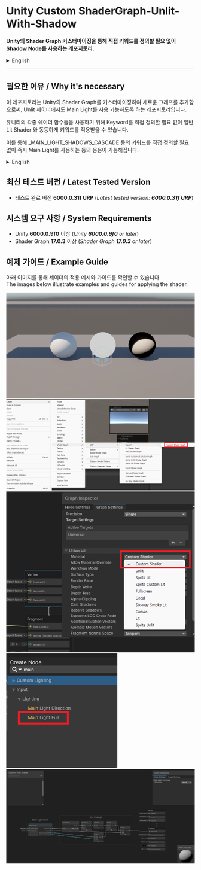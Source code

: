 # Unity Custom ShaderGraph-Unlit-With-Shadow

**Unity의 Shader Graph 커스터마이징을 통해 직접 키워드를 정의할 필요 없이 Shadow Node를 사용하는 레포지토리.**  

<details>  
  <summary>English</summary> 
This repository utilizes a Shadow Node through Unity's Custom Shader Graph without the need to manually define keywords.
</details>  

* * *  

## 필요한 이유 / Why it's necessary  
이 레포지토리는 Unity의 Shader Graph를 커스터마이징하여 새로운 그래프를 추가함으로써, Unlit 셰이더에서도 Main Light를 사용 가능하도록 하는 레포지토리입니다.  

유니티의 각종 쉐이더 함수들을 사용하기 위해 Keyword를 직접 정의할 필요 없이 일반 Lit Shader 와 동등하게 키워드를 적용받을 수 있습니다.  

이를 통해 _MAIN_LIGHT_SHADOWS_CASCADE 등의 키워드를 직접 정의할 필요 없이 즉시 Main Light를 사용하는 등의 응용이 가능해집니다.  

<details>  
  <summary>English</summary>  

This repository customizes Unity's Shader Graph by adding a new graph, enabling the use of Main Light fully and seamlessly even with Unlit shaders.  

It allows you to benefit from keywords and various Unity shader functions on par with a standard Lit Shader—without the need to define the keywords manually.  

This means that you can immediately leverage Main Light functionality without having to explicitly define keywords like _MAIN_LIGHT_SHADOWS_CASCADE.  

</details>

## 최신 테스트 버전 / Latest Tested Version
- 테스트 완료 버전 **6000.0.31f URP** (*Latest tested version: **6000.0.31f URP***)

## 시스템 요구 사항 / System Requirements

- Unity **6000.0.9f0** 이상 (*Unity **6000.0.9f0** or later*)
- Shader Graph **17.0.3** 이상 (*Shader Graph **17.0.3** or later*)

## 예제 가이드 / Example Guide

아래 이미지를 통해 셰이더의 적용 예시와 가이드를 확인할 수 있습니다.  
The images below illustrate examples and guides for applying the shader.

![Guide Image 2](./docs/Guide_3.png)  
![Guide Image 1](./docs/Guide_1.png)  
![Guide Image 3](./docs/Guide_4.png)
![Guide Image 3](./docs/Guide_5.png)  
![Guide Image 3](./docs/Guide_2.png)
